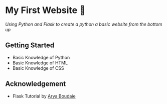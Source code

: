 # My First Website :memo:
*Using Python and Flask to create a python a basic website from the bottom up*

## Getting Started
* Basic Knowledge of Python
* Basic Knowledge of HTML
* Basic Knowledge of CSS
## Acknowledgement
* Flask Tutorial by [Arya Boudaie](https://aryaboudaie.com/python/technical/educational/web/flask/2018/10/17/flask.html)
